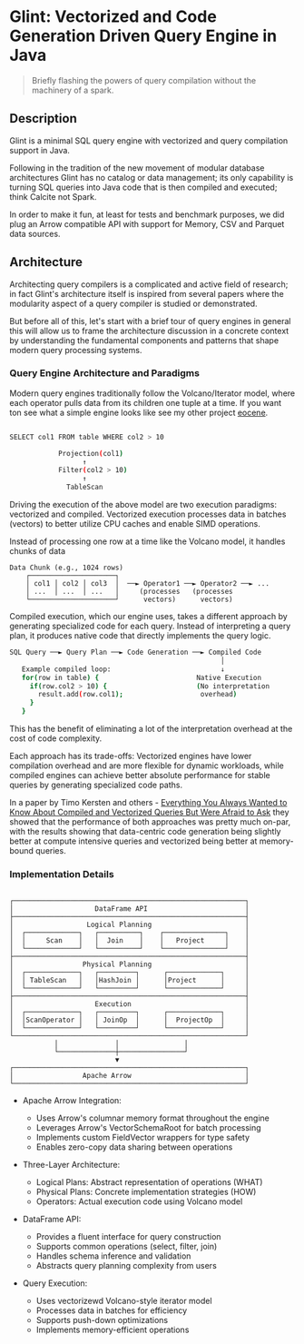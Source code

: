 # Glint: Vectorized and Code Generation Driven Query Engine in Java

> Briefly flashing the powers of query compilation without the machinery of a spark.

## Description

Glint is a minimal SQL query engine with vectorized and query compilation support in Java.

Following in the tradition of the new movement of modular database architectures
Glint has no catalog or data management; its only capability is turning SQL queries
into Java code that is then compiled and executed; think Calcite not Spark.

In order to make it fun, at least for tests and benchmark purposes, we did plug
an Arrow compatible API with support for Memory, CSV and Parquet data sources.

## Architecture

Architecting query compilers is a complicated and active field of research; in fact
Glint's architecture itself is inspired from several papers where the modularity
aspect of a query compiler is studied or demonstrated.

But before all of this, let's start with a brief tour of query engines in general this
will allow us to frame the architecture discussion in a concrete context by understanding
the fundamental components and patterns that shape modern query processing systems.

### Query Engine Architecture and Paradigms

Modern query engines traditionally follow the Volcano/Iterator model, where each operator
pulls data from its children one tuple at a time. If you want ton see what a simple
engine looks like see my other project [eocene](https://github.com/clflushopt/eocene).

```sh

SELECT col1 FROM table WHERE col2 > 10

            Projection(col1)
                  ↑
            Filter(col2 > 10)
                  ↑
              TableScan
```

Driving the execution of the above model are two execution paradigms: vectorized and compiled.
Vectorized execution processes data in batches (vectors) to better utilize CPU caches and
enable SIMD operations.

Instead of processing one row at a time like the Volcano model, it handles chunks of data

```
Data Chunk (e.g., 1024 rows)
    ┌─────────────────────┐
    │ col1 │ col2 │ col3  │  ──► Operator1 ──► Operator2 ──► ...
    │ ...  │ ...  │ ...   │     (processes   (processes
    └─────────────────────┘      vectors)      vectors)
```

Compiled execution, which our engine uses, takes a different approach by generating specialized
code for each query. Instead of interpreting a query plan, it produces native code that directly
implements the query logic.

```sh
SQL Query ──► Query Plan ──► Code Generation ──► Compiled Code
                                                    │
   Example compiled loop:                           ↓
   for(row in table) {                        Native Execution
     if(row.col2 > 10) {                      (No interpretation
       result.add(row.col1);                   overhead)
     }
   }
```

This has the benefit of eliminating a lot of the interpretation overhead at the cost of code
complexity.

Each approach has its trade-offs: Vectorized engines have lower compilation overhead and are
more flexible for dynamic workloads, while compiled engines can achieve better absolute performance
for stable queries by generating specialized code paths.

In a paper by Timo Kersten and others - [Everything You Always Wanted to Know About Compiled and Vectorized Queries But Were Afraid to Ask](https://www.vldb.org/pvldb/vol11/p2209-kersten.pdf) they showed that the performance of
both approaches was pretty much on-par, with the results showing that data-centric code generation
being slightly better at compute intensive queries and vectorized being better at memory-bound
queries.

### Implementation Details

```

┌─────────────────────────────────────────────────────────┐
│                    DataFrame API                        │
├─────────────────────────────────────────────────────────┤
│                  Logical Planning                       │
│  ┌─────────────┐   ┌──────────┐    ┌───────────────┐    │
│  │     Scan    │   │  Join    │    │   Project     │    │
│  └─────────────┘   └──────────┘    └───────────────┘    │
├─────────────────────────────────────────────────────────┤
│                 Physical Planning                       │
│  ┌─────────────┐   ┌─────────┐      ┌─────────────┐     │
│  │ TableScan   │   │HashJoin │      │Project      │     │
│  └─────────────┘   └─────────┘      └─────────────┘     │
├─────────────────────────────────────────────────────────┤
│                    Execution                            │
│  ┌─────────────┐   ┌─────────┐      ┌─────────────┐     │
│  │ScanOperator │   │ JoinOp  │      │  ProjectOp  │     │
│  └─────────────┘   └─────────┘      └─────────────┘     │
└─────────────────────────────────────────────────────────┘
           │              │                │
           └──────────────┼────────────────┘
                          ▼
┌─────────────────────────────────────────────────────────┐
│                 Apache Arrow                            │
└─────────────────────────────────────────────────────────┘

```

- Apache Arrow Integration:
  - Uses Arrow's columnar memory format throughout the engine
  - Leverages Arrow's VectorSchemaRoot for batch processing
  - Implements custom FieldVector wrappers for type safety
  - Enables zero-copy data sharing between operations

- Three-Layer Architecture:
  - Logical Plans: Abstract representation of operations (WHAT)
  - Physical Plans: Concrete implementation strategies (HOW)
  - Operators: Actual execution code using Volcano model

- DataFrame API:
  - Provides a fluent interface for query construction
  - Supports common operations (select, filter, join)
  - Handles schema inference and validation
  - Abstracts query planning complexity from users

- Query Execution:
  - Uses vectorizewd Volcano-style iterator model
  - Processes data in batches for efficiency
  - Supports push-down optimizations
  - Implements memory-efficient operations